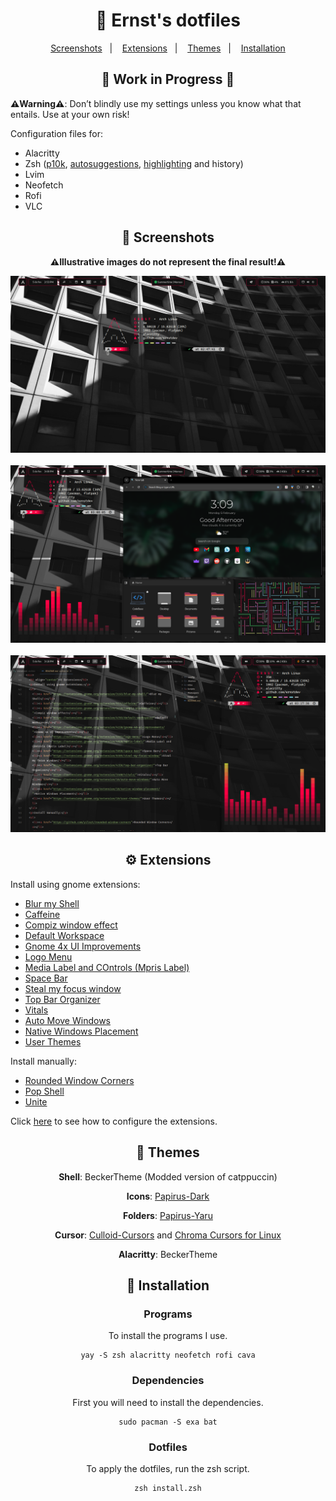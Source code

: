 <div align="center">
  <h1>🛑 Ernst's dotfiles</h1>
</div>

<div align="center">
  <a href="#-screenshots">Screenshots</a>&nbsp;&nbsp;&nbsp;|&nbsp;&nbsp;&nbsp;
  <a href="#-extensions">Extensions</a>&nbsp;&nbsp;&nbsp;|&nbsp;&nbsp;&nbsp;
  <a href="#-themes">Themes</a>&nbsp;&nbsp;&nbsp;|&nbsp;&nbsp;&nbsp;
  <a href="#-installation">Installation</a>
</div>

<div align="center">
  <h2 >🚧  Work in Progress  🚧</h2>
</div>

<div align="left">
  <p><b>⚠️Warning⚠️</b>: Don’t blindly use my settings unless you know what that entails. Use at your own risk!</p>
  <p>Configuration files for:</p>
    <ul>
      <li>Alacritty
      <li>Zsh (<a href="https://github.com/romkatv/powerlevel10k">p10k</a>, <a href="https://github.com/zsh-users/zsh-autosuggestions">autosuggestions</a>, <a href="https://github.com/zsh-users/zsh-syntax-highlighting">highlighting</a> and history)
      <li>Lvim
      <li>Neofetch
      <li>Rofi
      <li>VLC
    </ul>
</div>

<div align="center">
  <h2>📸 Screenshots</h2>
  <p><b>⚠️Illustrative images do not represent the final result!⚠️</b></p>
  <div>
    <img src="Infos/Screenshots/1.png"><br><br>
    <img src="Infos/Screenshots/2.png"><br><br>
    <img src="Infos/Screenshots/3.png">
  </div>
</div>

<div>
  <h2 align="center">⚙ Extensions</h2>
  <p>Install using gnome extensions:</p>
  <ul>
    <li><a href="https://extensions.gnome.org/extension/3193/blur-my-shell/">Blur my Shell</a></li>
    <li><a href="https://extensions.gnome.org/extension/517/caffeine/">Caffeine</a></li>
    <li><a href="https://extensions.gnome.org/extension/3210/compiz-windows-effect/">Compiz window effect</a></li>
    <li><a href="https://extensions.gnome.org/extension/4783/default-workspace/">Default Workspace</a></li>
    <li><a href="https://extensions.gnome.org/extension/4158/gnome-40-ui-improvements/">Gnome 4x UI Improvements</a></li>
    <li><a href="https://extensions.gnome.org/extension/4451/logo-menu/">Logo Menu</a></li>
    <li><a href="https://extensions.gnome.org/extension/4928/mpris-label/">Media Label and COntrols (Mpris Label)</a></li>
    <li><a href="https://extensions.gnome.org/extension/5090/space-bar/">Space Bar</a></li>
    <li><a href="https://extensions.gnome.org/extension/6385/steal-my-focus-window/">Steal my focus window</a></li>
    <li><a href="https://extensions.gnome.org/extension/4356/top-bar-organizer/">Top Bar Organizer</a></li>
    <li><a href="https://extensions.gnome.org/extension/1460/vitals/">Vitals</a></li>
    <li><a href="https://extensions.gnome.org/extension/16/auto-move-windows/">Auto Move Windows</a></li>
    <li><a href="https://extensions.gnome.org/extension/18/native-window-placement/">Native Windows Placement</a></li>
    <li><a href="https://extensions.gnome.org/extension/19/user-themes/">User Themes</a></li>
  </ul>
  <p>Install manually:</p>
  <ul>
    <li><a href="https://github.com/yilozt/rounded-window-corners">Rounded Window Corners</a></li>
    <li><a href="https://github.com/pop-os/shell">Pop Shell</a></li>
    <li><a href="https://github.com/hardpixel/unite-shell">Unite</a></li>
  </ul>
  <p>Click <a href="Infos/extensions.md">here</a> to see how to configure the extensions.</p>
</div>

<div align="center">
  <h2>🎨 Themes</h2>
  <p><b>Shell</b>: BeckerTheme (Modded version of catppuccin)</p>
  <p><b>Icons</b>: <a href="https://store.kde.org/p/1166289/">Papirus-Dark</a></p>
  <p><b>Folders</b>: <a href="https://github.com/PapirusDevelopmentTeam/papirus-folders">Papirus-Yaru</a></p>
  <p><b>Cursor</b>: <a href="https://store.kde.org/p/1831077">Culloid-Cursors</a> and <a href="https://store.kde.org/p/2045954">Chroma Cursors for Linux</a></p>
  <p><b>Alacritty</b>: BeckerTheme</p>
</div>

<div align="center">
  <h2 align="center">💾 Installation</h2>
  <h3>Programs</h3>
  <p>To install the programs I use.</p>
  <pre><code>yay -S zsh alacritty neofetch rofi cava</code></pre>
  <h3>Dependencies</h3>
  <p>First you will need to install the dependencies.</p>
  <pre><code>sudo pacman -S exa bat</code></pre>
  <h3>Dotfiles</h3>
  <p>To apply the dotfiles, run the zsh script.</p>
  <pre><code>zsh install.zsh</code></pre>
</div>
